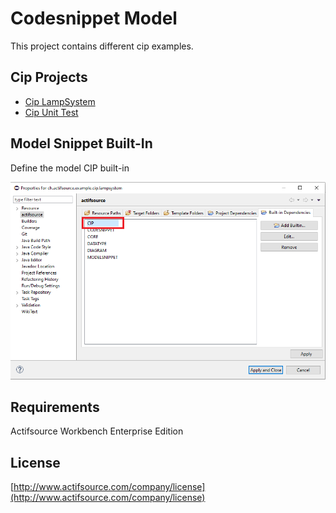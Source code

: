 # Codesnippet Model
This project contains different cip examples.  

## Cip Projects
- [Cip LampSystem](https://www.actifsource.com/tutorials/actifsource_cip_tool/cip_statemachine_lamp.html)
- [Cip Unit Test](https://www.actifsource.com/tutorials/actifsource_cip_tool/cip_statemachine_testsuite.html)

## Model Snippet Built-In
Define the model CIP built-in

![Model CIP Built-In](images/cipbuiltin.png)

## Requirements
Actifsource Workbench Enterprise Edition

## License
[http://www.actifsource.com/company/license](http://www.actifsource.com/company/license)
